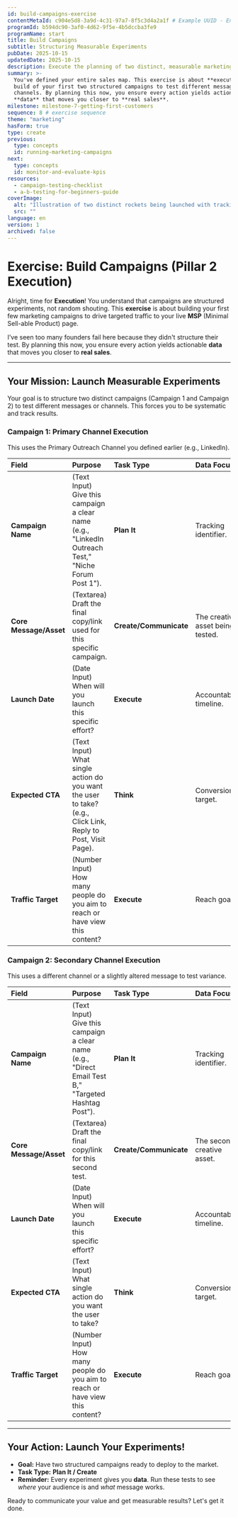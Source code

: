 ```yaml
---
id: build-campaigns-exercise
contentMetaId: c904e5d8-3a9d-4c31-97a7-8f5c3d4a2a1f # Example UUID - Ensure uniqueness
programId: b594dc90-3af0-4d62-9f5e-4b5dccba3fe9
programName: start
title: Build Campaigns
subtitle: Structuring Measurable Experiments
pubDate: 2025-10-15
updatedDate: 2025-10-15
description: Execute the planning of two distinct, measurable marketing campaigns to test messaging and channels, driving targeted traffic to the MSP.
summary: >-
  You've defined your entire sales map. This exercise is about **executing** the
  build of your first two structured campaigns to test different messages or
  channels. By planning this now, you ensure every action yields actionable
  **data** that moves you closer to **real sales**.
milestone: milestone-7-getting-first-customers
sequence: 8 # exercise sequence
theme: "marketing"
hasForm: true
type: create
previous:
  type: concepts
  id: running-marketing-campaigns
next:
  type: concepts
  id: monitor-and-evaluate-kpis
resources:
  - campaign-testing-checklist
  - a-b-testing-for-beginners-guide
coverImage:
  alt: "Illustration of two distinct rockets being launched with tracking lines, symbolizing measurable marketing experiments."
  src: ""
language: en
version: 1
archived: false
---
```

# Exercise: Build Campaigns (Pillar 2 Execution)

Alright, time for **Execution**! You understand that campaigns are structured experiments, not random shouting. This **exercise** is about building your first few marketing campaigns to drive targeted traffic to your live **MSP** (Minimal Sell-able Product) page.

I’ve seen too many founders fail here because they didn't structure their test. By planning this now, you ensure every action yields actionable **data** that moves you closer to **real sales**.

---

## Your Mission: Launch Measurable Experiments

Your goal is to structure two distinct campaigns (Campaign 1 and Campaign 2) to test different messages or channels. This forces you to be systematic and track results.

### Campaign 1: Primary Channel Execution

This uses the Primary Outreach Channel you defined earlier (e.g., LinkedIn).

| Field | Purpose | Task Type | Data Focus |
| :--- | :--- | :--- | :--- |
| **Campaign Name** | (Text Input) Give this campaign a clear name (e.g., "LinkedIn Outreach Test," "Niche Forum Post 1"). | **Plan It** | Tracking identifier. |
| **Core Message/Asset** | (Textarea) Draft the final copy/link used for this specific campaign. | **Create/Communicate** | The creative asset being tested. |
| **Launch Date** | (Date Input) When will you launch this specific effort? | **Execute** | Accountability timeline. |
| **Expected CTA** | (Text Input) What single action do you want the user to take? (e.g., Click Link, Reply to Post, Visit Page). | **Think** | Conversion target. |
| **Traffic Target** | (Number Input) How many people do you aim to reach or have view this content? | **Execute** | Reach goal. |

### Campaign 2: Secondary Channel Execution

This uses a different channel or a slightly altered message to test variance.

| Field | Purpose | Task Type | Data Focus |
| :--- | :--- | :--- | :--- |
| **Campaign Name** | (Text Input) Give this campaign a clear name (e.g., "Direct Email Test B," "Targeted Hashtag Post"). | **Plan It** | Tracking identifier. |
| **Core Message/Asset** | (Textarea) Draft the final copy/link for this second test. | **Create/Communicate** | The second creative asset. |
| **Launch Date** | (Date Input) When will you launch this specific effort? | **Execute** | Accountability timeline. |
| **Expected CTA** | (Text Input) What single action do you want the user to take? | **Think** | Conversion target. |
| **Traffic Target** | (Number Input) How many people do you aim to reach or have view this content? | **Execute** | Reach goal. |

---

## Your Action: Launch Your Experiments!

* **Goal:** Have two structured campaigns ready to deploy to the market.
* **Task Type:** **Plan It / Create**
* **Reminder:** Every experiment gives you **data**. Run these tests to see *where* your audience is and *what* message works.

Ready to communicate your value and get measurable results? Let's get it done.